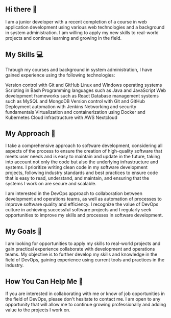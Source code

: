 ## Hi there 👋

I am a junior developer with a recent completion of a course in web application development using various web technologies and a background in system administration. I am willing to apply my new skills to real-world projects and continue learning and growing in the field.

## My Skills 💻

Through my courses and background in system administration, I have gained experience using the following technologies:

Version control with Git and GitHub
Linux and Windows operating systems
Scripting in Bash 
Programming languages such as Java and JavaScript
Web development frameworks such as React 
Database management systems such as MySQL and MongoDB
Version control with Git and GitHub
Deployment automation with Jenkins
Networking and security fundamentals
Virtualization and containerization using Docker and Kubernetes
Cloud infrastructure with AWS
Nextcloud

## My Approach 🤝

I take a comprehensive approach to software development, considering all aspects of the process to ensure the creation of high-quality software that meets user needs and is easy to maintain and update in the future, taking into account not only the code but also the underlying infrastructure and systems. I prioritize writing clean code in my software development projects, following industry standards and best practices to ensure code that is easy to read, understand, and maintain, and ensuring that the systems I work on are secure and scalable.

I am interested in the DevOps approach to collaboration between development and operations teams, as well as automation of processes to improve software quality and efficiency. I recognize the value of DevOps culture in achieving successful software projects and I regularly seek opportunities to improve my skills and processes in software development.

## My Goals 🎯

I am looking for opportunities to apply my skills to real-world projects and gain practical experience collaborate with development and operations teams. My objective is to further develop my skills and knowledge in the field of DevOps, gaining experience using current tools and practices in the industry.

## How You Can Help Me 🤗

If you are interested in collaborating with me or know of job opportunities in the field of DevOps, please don't hesitate to contact me. I am open to any opportunity that will allow me to continue growing professionally and adding value to the projects I work on.


